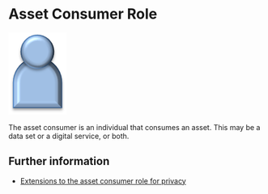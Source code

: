<!-- SPDX-License-Identifier: CC-BY-4.0 -->
<!-- Copyright Contributors to the ODPi Data Governance project. -->

# Asset Consumer Role

![Icon](asset-consumer-role.png)

The asset consumer is an individual that consumes an asset.  This may
be a data set or a digital service, or both.


## Further information

* [Extensions to the asset consumer role for privacy](../../data-privacy-pack/role-extensions-for-privacy.md)
